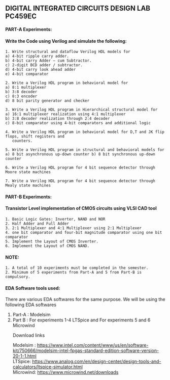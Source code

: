 ## DIGITAL INTEGRATED CIRCUITS DESIGN LAB PC459EC

#### PART-A Experiments:

#### Write the Code using Verilog and simulate the following:
```
1. Write structural and dataflow Verilog HDL models for
a) 4-bit ripple carry adder.
b) 4-bit carry Adder – cum Subtractor.
c) 2-digit BCD adder / subtractor.
d) 4-bit carry look ahead adder
e) 4-bit comparator

2. Write a Verilog HDL program in behavioral model for
a) 8:1 multiplexer
b) 3:8 decoder
c) 8:3 encoder
d) 8 bit parity generator and checker

3. Write a Verilog HDL program in Hierarchical structural model for
a) 16:1 multiplexer realization using 4:1 multiplexer
b) 3:8 decoder realization through 2:4 decoder
c) 8-bit comparator using 4-bit comparators and additional logic

4. Write a Verilog HDL program in behavioral model for D,T and JK flip flops, shift registers and
   counters.

5. Write a Verilog HDL program in structural and behavioral models for
a) 8 bit asynchronous up-down counter b) 8 bit synchronous up-down counter

6. Write a Verilog HDL program for 4 bit sequence detector through Moore state machines

7. Write a Verilog HDL program for 4 bit sequence detector through Mealy state machines

```

#### PART-B Experiments:

#### Transistor Level implementation of CMOS circuits using VLSI CAD tool
```
1. Basic Logic Gates: Inverter, NAND and NOR
2. Half Adder and Full Adder
3. 2:1 Multiplexer and 4:1 Multiplexer using 2:1 Multiplexer
4. one bit comparator and four-bit magnitude comparator using one bit comparator
5. Implement the Layout of CMOS Inverter.
6. Implement the Layout of CMOS NAND.

```

#### NOTE:
```
1. A total of 10 experiments must be completed in the semester.
2. Minimum of 5 experiments from Part-A and 5 from Part-B is compulsory.
```
#### EDA Software tools used:

<p align="Justify">There are various EDA softwares for the same purpose. We will be using the following EDA softwares</p>
<ol>
<li>Part-A : Modelsim</li>
<li>Part B : For experiments 1-4 LTSpice and For experiments 5 and 6 Microwind</li>
   
   <p align="Justify"> Download links</p>
   
   Modelsim : https://www.intel.com/content/www/us/en/software-kit/750666/modelsim-intel-fpgas-standard-edition-software-version-20-1-1.html
   <br/>LTSpice: https://www.analog.com/en/design-center/design-tools-and-calculators/ltspice-simulator.html
   <br/>Microwind: https://www.microwind.net/downloads
   
